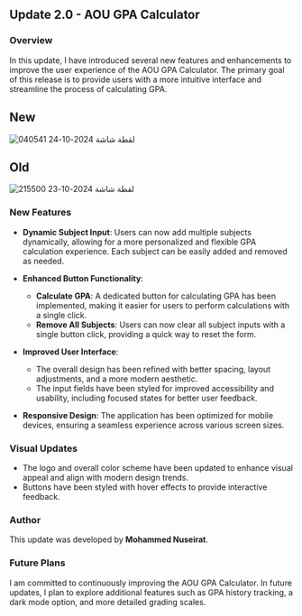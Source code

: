 ## Update 2.0 - AOU GPA Calculator

### Overview
In this update, I have introduced several new features and enhancements to improve the user experience of the AOU GPA Calculator. 
The primary goal of this release is to provide users with a more intuitive interface and streamline the process of calculating GPA.


## New 
![لقطة شاشة 2024-10-24 040541](https://github.com/user-attachments/assets/1a5d73ac-6167-4503-a07f-ed8d0f0286f9)

## Old
![لقطة شاشة 2024-10-23 215500](https://github.com/user-attachments/assets/3a695d15-9d73-4d18-b15b-aae9b42d4891)

### New Features
- **Dynamic Subject Input**: Users can now add multiple subjects dynamically, allowing for a more personalized and flexible GPA calculation experience. Each subject can be easily added and removed as needed.

- **Enhanced Button Functionality**:
  - **Calculate GPA**: A dedicated button for calculating GPA has been implemented, making it easier for users to perform calculations with a single click.
  - **Remove All Subjects**: Users can now clear all subject inputs with a single button click, providing a quick way to reset the form.

- **Improved User Interface**:
  - The overall design has been refined with better spacing, layout adjustments, and a more modern aesthetic.
  - The input fields have been styled for improved accessibility and usability, including focused states for better user feedback.

- **Responsive Design**: The application has been optimized for mobile devices, ensuring a seamless experience across various screen sizes.

### Visual Updates
- The logo and overall color scheme have been updated to enhance visual appeal and align with modern design trends.
- Buttons have been styled with hover effects to provide interactive feedback.

### Author
This update was developed by **Mohammed Nuseirat**.

### Future Plans
I am committed to continuously improving the AOU GPA Calculator. In future updates, I plan to explore additional features such as GPA history tracking, a dark mode option, and more detailed grading scales.
